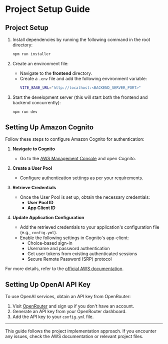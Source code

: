 # Project Setup Guide

## Project Setup

1. Install dependencies by running the following command in the root directory:

   ```sh
   npm run installer
   ```

2. Create an environment file:

   - Navigate to the **frontend** directory.
   - Create a `.env` file and add the following environment variable:
     ```sh
     VITE_BASE_URL="http://localhost:<BACKEND_SERVER_PORT>"
     ```

3. Start the development server (this will start both the frontend and backend concurrently):
   ```sh
   npm run dev
   ```

## Setting Up Amazon Cognito

Follow these steps to configure Amazon Cognito for authentication:

1. **Navigate to Cognito**

   - Go to the [AWS Management Console](https://aws.amazon.com/console/) and open Cognito.

2. **Create a User Pool**

   - Configure authentication settings as per your requirements.

3. **Retrieve Credentials**

   - Once the User Pool is set up, obtain the necessary credentials:
     - **User Pool ID**
     - **App Client ID**

4. **Update Application Configuration**
   - Add the retrieved credentials to your application's configuration file (e.g., `config.yml`).
   - Enable the following settings in Cognito's app-client:
     - Choice-based sign-in
     - Username and password authentication
     - Get user tokens from existing authenticated sessions
     - Secure Remote Password (SRP) protocol

For more details, refer to the [official AWS documentation](https://docs.aws.amazon.com/cognito/).

## Setting Up OpenAI API Key

To use OpenAI services, obtain an API key from OpenRouter:

1. Visit [OpenRouter](https://openrouter.ai/) and sign up if you don't have an account.
2. Generate an API key from your OpenRouter dashboard.
3. Add the API key to your `config.yml` file.

---

This guide follows the project implementation approach. If you encounter any issues, check the AWS documentation or relevant project files.
